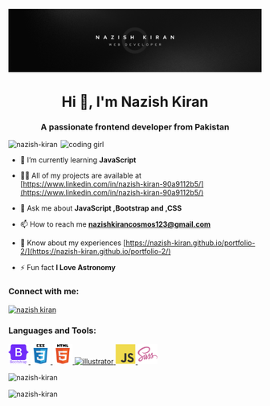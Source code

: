 ![logo](https://github.com/Nazish-kiran/Nazish-kiran/blob/main/Black%20%26%20Gold%20Elegant%20Personal%20LinkedIn%20Banner%20(1).png)
<h1 align="center">Hi 👋, I'm Nazish Kiran</h1>
<h3 align="center">A passionate frontend developer from Pakistan</h3>
<img align ="right" alt="coding girl" width = "400" src ="https://camo.githubusercontent.com/f8561052d5519d5b219d3d02cdf56d0969d2cdab435e6739ba6b7cb26866f5fe/68747470733a2f2f6d69722d73332d63646e2d63662e626568616e63652e6e65742f70726f6a6563745f6d6f64756c65732f646973702f3630313031343131363737303437352e363036386265666634363430612e676966"

<p align="left"> <img src="https://komarev.com/ghpvc/?username=nazish-kiran&label=Profile%20views&color=0e75b6&style=flat" alt="nazish-kiran" /> </p>

- 🌱 I’m currently learning **JavaScript**

- 👨‍💻 All of my projects are available at [https://www.linkedin.com/in/nazish-kiran-90a9112b5/](https://www.linkedin.com/in/nazish-kiran-90a9112b5/)

- 💬 Ask me about **JavaScript ,Bootstrap and ,CSS**

- 📫 How to reach me **nazishkirancosmos123@gmail.com**

- 📄 Know about my experiences [https://nazish-kiran.github.io/portfolio-2/](https://nazish-kiran.github.io/portfolio-2/)

- ⚡ Fun fact **I Love Astronomy**

<h3 align="left">Connect with me:</h3>
<p align="left">
<a href="https://linkedin.com/in/nazish kiran" target="blank"><img align="center" src="https://raw.githubusercontent.com/rahuldkjain/github-profile-readme-generator/master/src/images/icons/Social/linked-in-alt.svg" alt="nazish kiran" height="30" width="40" /></a>
</p>

<h3 align="left">Languages and Tools:</h3>
<p align="left"> <a href="https://getbootstrap.com" target="_blank" rel="noreferrer"> <img src="https://raw.githubusercontent.com/devicons/devicon/master/icons/bootstrap/bootstrap-plain-wordmark.svg" alt="bootstrap" width="40" height="40"/> </a> <a href="https://www.w3schools.com/css/" target="_blank" rel="noreferrer"> <img src="https://raw.githubusercontent.com/devicons/devicon/master/icons/css3/css3-original-wordmark.svg" alt="css3" width="40" height="40"/> </a> <a href="https://www.w3.org/html/" target="_blank" rel="noreferrer"> <img src="https://raw.githubusercontent.com/devicons/devicon/master/icons/html5/html5-original-wordmark.svg" alt="html5" width="40" height="40"/> </a> <a href="https://www.adobe.com/in/products/illustrator.html" target="_blank" rel="noreferrer"> <img src="https://www.vectorlogo.zone/logos/adobe_illustrator/adobe_illustrator-icon.svg" alt="illustrator" width="40" height="40"/> </a> <a href="https://developer.mozilla.org/en-US/docs/Web/JavaScript" target="_blank" rel="noreferrer"> <img src="https://raw.githubusercontent.com/devicons/devicon/master/icons/javascript/javascript-original.svg" alt="javascript" width="40" height="40"/> </a> <a href="https://sass-lang.com" target="_blank" rel="noreferrer"> <img src="https://raw.githubusercontent.com/devicons/devicon/master/icons/sass/sass-original.svg" alt="sass" width="40" height="40"/> </a> </p>

<p><img align="center" src="https://github-readme-stats.vercel.app/api/top-langs?username=nazish-kiran&show_icons=true&locale=en&layout=compact" alt="nazish-kiran" /></p>

<p><img align="center" src="https://github-readme-streak-stats.herokuapp.com/?user=nazish-kiran&" alt="nazish-kiran" /></p>
